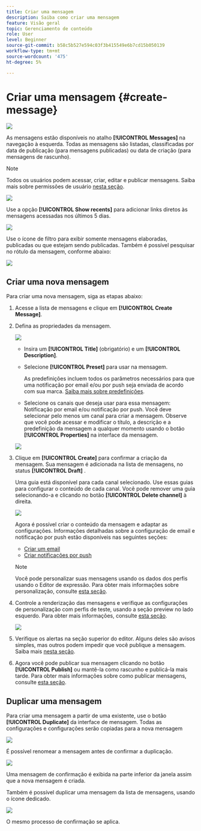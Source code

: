 ```yaml
---
title: Criar uma mensagem
description: Saiba como criar uma mensagem
feature: Visão geral
topic: Gerenciamento de conteúdo
role: User
level: Beginner
source-git-commit: b58c5b527e594c03f3b415549e6b7cd15b050139
workflow-type: tm+mt
source-wordcount: '475'
ht-degree: 5%

---
```


# Criar uma mensagem {#create-message}

![](assets/do-not-localize/badge.png)

As mensagens estão disponíveis no atalho **[!UICONTROL Messages]** na navegação à esquerda. Todas as mensagens são listadas, classificadas por data de publicação (para mensagens publicadas) ou data de criação (para mensagens de rascunho).

>[!NOTE]
>
>Todos os usuários podem acessar, criar, editar e publicar mensagens. Saiba mais sobre permissões de usuário [nesta seção](../using/administration/permissions.md).

![](assets/messages-list.png)

Use a opção **[!UICONTROL Show recents]** para adicionar links diretos às mensagens acessadas nos últimos 5 dias.

![](assets/show-recent-messages.png)

Use o ícone de filtro para exibir somente mensagens elaboradas, publicadas ou que estejam sendo publicadas. Também é possível pesquisar no rótulo da mensagem, conforme abaixo:

![](assets/filter-messages.png)

## Criar uma nova mensagem

Para criar uma nova mensagem, siga as etapas abaixo:

1. Acesse a lista de mensagens e clique em **[!UICONTROL Create Message]**.

1. Defina as propriedades da mensagem.

   ![](assets/create-message-properties.png)

   * Insira um **[!UICONTROL Title]** (obrigatório) e um **[!UICONTROL Description]**.

   * Selecione **[!UICONTROL Preset]** para usar na mensagem.

      As predefinições incluem todos os parâmetros necessários para que uma notificação por email e/ou por push seja enviada de acordo com sua marca. [Saiba mais sobre predefinições](../using/configuration/message-presets.md).

   * Selecione os canais que deseja usar para essa mensagem: Notificação por email e/ou notificação por push. Você deve selecionar pelo menos um canal para criar a mensagem.
   Observe que você pode acessar e modificar o título, a descrição e a predefinição da mensagem a qualquer momento usando o botão **[!UICONTROL Properties]** na interface da mensagem.

   ![](assets/message-properties.png)


1. Clique em **[!UICONTROL Create]** para confirmar a criação da mensagem. Sua mensagem é adicionada na lista de mensagens, no status **[!UICONTROL Draft]** .

   Uma guia está disponível para cada canal selecionado. Use essas guias para configurar o conteúdo de cada canal. Você pode remover uma guia selecionando-a e clicando no botão **[!UICONTROL Delete channel]** à direita.

   ![](assets/create-messages-content.png)

   Agora é possível criar o conteúdo da mensagem e adaptar as configurações. Informações detalhadas sobre a configuração de email e notificação por push estão disponíveis nas seguintes seções:

   * [Criar um email](create-email.md)
   * [Criar notificações por push](create-push.md)

   >[!NOTE]
   >   
   >Você pode personalizar suas mensagens usando os dados dos perfis usando o Editor de expressão. Para obter mais informações sobre personalização, consulte [esta seção](personalization/personalize.md).


1. Controle a renderização das mensagens e verifique as configurações de personalização com perfis de teste, usando a seção preview no lado esquerdo. Para obter mais informações, consulte [esta seção](preview.md).

   ![](assets/messages-simple-preview.png)

1. Verifique os alertas na seção superior do editor.  Alguns deles são avisos simples, mas outros podem impedir que você publique a mensagem. Saiba mais [nesta seção](alerts.md).

1. Agora você pode publicar sua mensagem clicando no botão **[!UICONTROL Publish]** ou mantê-la como rascunho e publicá-la mais tarde. Para obter mais informações sobre como publicar mensagens, consulte [esta seção](publish-manage-message.md).

## Duplicar uma mensagem

Para criar uma mensagem a partir de uma existente, use o botão **[!UICONTROL Duplicate]** da interface de mensagem. Todas as configurações e configurações serão copiadas para a nova mensagem

![](assets/message-duplicate.png)

É possível renomear a mensagem antes de confirmar a duplicação.

![](assets/message-duplicate-confirm.png)

Uma mensagem de confirmação é exibida na parte inferior da janela assim que a nova mensagem é criada.

Também é possível duplicar uma mensagem da lista de mensagens, usando o ícone dedicado.

![](assets/message-duplicate-from-list.png)

O mesmo processo de confirmação se aplica.
